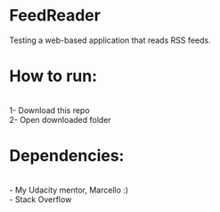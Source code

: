 # FeedReader
Testing a web-based application that reads RSS feeds.

<h1>How to run:</h1><br>
1- Download this repo<br>
2- Open downloaded folder<br>

<h1>Dependencies:</h1><br> 
- My Udacity mentor, Marcello :)<br>
- Stack Overflow<br>
